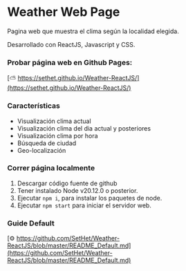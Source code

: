 # Weather Web Page

Pagina web que muestra el clima según la localidad elegida.

Desarrollado con ReactJS, Javascript y CSS.

### Probar página web en Github Pages:

[⛅ https://sethet.github.io/Weather-ReactJS/](https://sethet.github.io/Weather-ReactJS/)

### Características

- Visualización clima actual
- Visualización clima del dia actual y posteriores
- Visualización clima por hora
- Búsqueda de ciudad
- Geo-localización

### Correr página localmente

1. Descargar código fuente de github
2. Tener instalado Node v20.12.0 o posterior.
3. Ejecutar `npm i`, para instalar los paquetes de node.
4. Ejecutar `npm start` para iniciar el servidor web.

### Guide Default

[⚙️ https://github.com/SetHet/Weather-ReactJS/blob/master/README_Default.md](https://github.com/SetHet/Weather-ReactJS/blob/master/README_Default.md)
